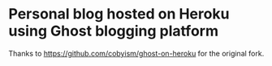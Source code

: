 # Personal blog hosted on Heroku using Ghost blogging platform

Thanks to https://github.com/cobyism/ghost-on-heroku for the original fork.

